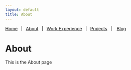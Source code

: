 ```yaml
---
layout: default
title: About
---
```


[Home](./index)&ensp;
|&ensp;
[About](./about)&ensp;
|&ensp;
[Work Experience](./work-experience)&ensp;
|&ensp;
[Projects](./projects)&ensp;
| &ensp;
[Blog](./blog.html)

# About
This is the About page
